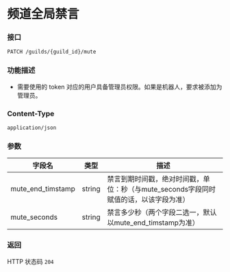 # 频道全局禁言

### 接口
`PATCH /guilds/{guild_id}/mute`

### 功能描述
- 需要使用的 token 对应的用户具备管理员权限。如果是机器人，要求被添加为管理员。

### Content-Type

`application/json`

### 参数
| 字段名    | 类型                   | 描述               |
| -------  | --------------------- | ----------------- |
| mute_end_timstamp | string | 禁言到期时间戳，绝对时间戳，单位：秒（与mute_seconds字段同时赋值的话，以该字段为准） |
| mute_seconds | string | 禁言多少秒（两个字段二选一，默认以mute_end_timstamp为准） |

### 返回
HTTP 状态码 `204`
